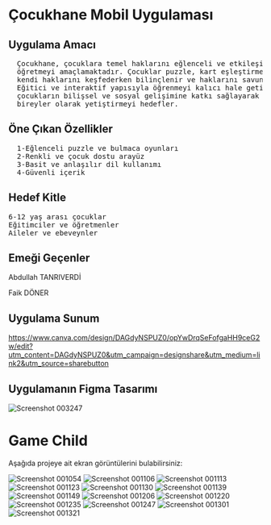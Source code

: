 
<h1> Çocukhane Mobil Uygulaması </h1>
<h2> Uygulama Amacı </h2>
<pre>
  Çocukhane, çocuklara temel haklarını eğlenceli ve etkileşimli oyunlar aracılığıyla 
  öğretmeyi amaçlamaktadır. Çocuklar puzzle, kart eşleştirme, fark bulma gibi oyunlarla,
  kendi haklarını keşfederken bilinçlenir ve haklarını savunma konusunda farkındalık kazanır.
  Eğitici ve interaktif yapısıyla öğrenmeyi kalıcı hale getiren bu uygulama,
  çocukların bilişsel ve sosyal gelişimine katkı sağlayarak onları daha bilinçli 
  bireyler olarak yetiştirmeyi hedefler.
</pre>

<h2>Öne Çıkan Özellikler </h2>
<pre>
  1-Eğlenceli puzzle ve bulmaca oyunları
  2-Renkli ve çocuk dostu arayüz
  3-Basit ve anlaşılır dil kullanımı
  4-Güvenli içerik
</pre>

<h2>Hedef Kitle</h2>
<pre>
6-12 yaş arası çocuklar
Eğitimciler ve öğretmenler
Aileler ve ebeveynler
</pre>

<h2>Emeği Geçenler</h2>
<p>Abdullah TANRIVERDİ</p>
<p>Faik DÖNER</p>


## Uygulama Sunum
https://www.canva.com/design/DAGdyNSPUZ0/opYwDrqSeFofgaHH9ceG2w/edit?utm_content=DAGdyNSPUZ0&utm_campaign=designshare&utm_medium=link2&utm_source=sharebutton

## Uygulamanın Figma Tasarımı 
![Screenshot 003247](https://github.com/abdullah-tanriverdi/Game-Child/blob/master/Screenshot%202025-02-01%20003247.png?raw=true)

# Game Child

Aşağıda projeye ait ekran görüntülerini bulabilirsiniz:

![Screenshot 001054](https://github.com/abdullah-tanriverdi/Game-Child/blob/master/Screenshot%202025-02-01%20001054.png?raw=true)
![Screenshot 001106](https://github.com/abdullah-tanriverdi/Game-Child/blob/master/Screenshot%202025-02-01%20001106.png?raw=true)
![Screenshot 001113](https://github.com/abdullah-tanriverdi/Game-Child/blob/master/Screenshot%202025-02-01%20001113.png?raw=true)
![Screenshot 001123](https://github.com/abdullah-tanriverdi/Game-Child/blob/master/Screenshot%202025-02-01%20001123.png?raw=true)
![Screenshot 001130](https://github.com/abdullah-tanriverdi/Game-Child/blob/master/Screenshot%202025-02-01%20001130.png?raw=true)
![Screenshot 001139](https://github.com/abdullah-tanriverdi/Game-Child/blob/master/Screenshot%202025-02-01%20001139.png?raw=true)
![Screenshot 001149](https://github.com/abdullah-tanriverdi/Game-Child/blob/master/Screenshot%202025-02-01%20001149.png?raw=true)
![Screenshot 001206](https://github.com/abdullah-tanriverdi/Game-Child/blob/master/Screenshot%202025-02-01%20001206.png?raw=true)
![Screenshot 001220](https://github.com/abdullah-tanriverdi/Game-Child/blob/master/Screenshot%202025-02-01%20001220.png?raw=true)
![Screenshot 001235](https://github.com/abdullah-tanriverdi/Game-Child/blob/master/Screenshot%202025-02-01%20001235.png?raw=true)
![Screenshot 001247](https://github.com/abdullah-tanriverdi/Game-Child/blob/master/Screenshot%202025-02-01%20001247.png?raw=true)
![Screenshot 001301](https://github.com/abdullah-tanriverdi/Game-Child/blob/master/Screenshot%202025-02-01%20001301.png?raw=true)
![Screenshot 001321](https://github.com/abdullah-tanriverdi/Game-Child/blob/master/Screenshot%202025-02-01%20001321.png?raw=true)







